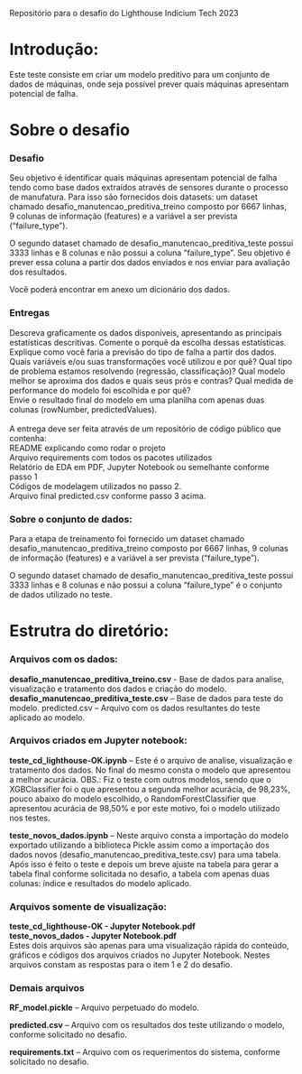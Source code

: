 Repositório para o desafio do Lighthouse Indicium Tech 2023

<h1>Introdução:</h1>
Este teste consiste em criar um modelo preditivo para um conjunto de dados de máquinas, onde seja possível prever quais máquinas apresentam potencial de falha.

<h1>Sobre o desafio</h1>
<h3>Desafio</h3>

Seu objetivo é identificar quais máquinas apresentam potencial de falha tendo como base dados extraídos através de sensores durante o processo de manufatura.  Para isso são fornecidos dois datasets: um dataset chamado desafio_manutencao_preditiva_treino composto por 6667 linhas, 9 colunas de informação (features) e a variável a ser prevista (“failure_type”). 

O segundo dataset chamado de desafio_manutencao_preditiva_teste possui 3333 linhas e 8 colunas e não possui a coluna “failure_type”. Seu objetivo é prever essa coluna a partir dos dados enviados e nos enviar para avaliação dos resultados.

Você poderá encontrar em anexo um dicionário dos dados.


<h3>Entregas</h3>

Descreva graficamente os dados disponíveis, apresentando as principais estatísticas descritivas. Comente o porquê da escolha dessas estatísticas.
Explique como você faria a previsão do tipo de falha a partir dos dados. Quais variáveis e/ou suas transformações você utilizou e por quê? Qual tipo de problema estamos resolvendo (regressão, classificação)? Qual modelo melhor se aproxima dos dados e quais seus prós e contras? Qual medida de performance do modelo foi escolhida e por quê?<br/>
Envie o resultado final do modelo em uma planilha com apenas duas colunas (rowNumber, predictedValues). <br/><br/>
A entrega deve ser feita através de um repositório de código público que contenha:<br/>
README explicando como rodar o projeto<br/>
Arquivo requirements com todos os pacotes utilizados<br/>
Relatório de EDA em PDF, Jupyter Notebook ou semelhante conforme passo 1<br/>
Códigos de modelagem utilizados no passo 2.<br/>
Arquivo final predicted.csv conforme passo 3 acima.


<h3>Sobre o conjunto de dados:</h3>
Para a etapa de treinamento foi fornecido um dataset chamado desafio_manutencao_preditiva_treino composto por 6667 linhas, 9 colunas de informação (features) e a variável a ser prevista (“failure_type”). 

O segundo dataset chamado de desafio_manutencao_preditiva_teste possui 3333 linhas e 8 colunas e não possui a coluna “failure_type” é o conjunto de dados utilizado no teste.

<h1>Estrutra do diretório:</h1>
<h3>Arquivos com os dados:</h3>
<b>desafio_manutencao_preditiva_treino.csv</b> - Base de dados para analise, visualização e tratamento dos dados e criação do modelo.
<b>desafio_manutencao_preditiva_teste.csv</b> – Base de dados para teste do modelo.
predicted.csv – Arquivo com os dados resultantes do teste aplicado ao modelo.

<h3>Arquivos criados em Jupyter notebook:</h3>
<b>teste_cd_lighthouse-OK.ipynb</b> – Este é o arquivo de analise, visualização e tratamento dos dados. No final do mesmo consta o modelo que apresentou a melhor acurácia.
OBS.: Fiz o teste com outros modelos, sendo que o XGBClassifier foi o que apresentou a segunda melhor acurácia, de 98,23%, pouco abaixo do modelo escolhido, o RandomForestClassifier que apresentou acurácia de 98,50% e por este motivo, foi o modelo utilizado nos testes.

<b>teste_novos_dados.ipynb</b> – Neste arquivo consta a importação do modelo exportado utilizando a biblioteca Pickle assim como a importação dos dados novos (desafio_manutencao_preditiva_teste.csv) para uma tabela. Após isso é feito o teste e depois um breve ajuste na tabela para gerar a tabela final conforme solicitada no desafio, a tabela com apenas duas colunas: índice e resultados do modelo aplicado.

<h3>Arquivos somente de visualização:</h3>
<b>teste_cd_lighthouse-OK - Jupyter Notebook.pdf <br/>
teste_novos_dados - Jupyter Notebook.pdf</b> <br/>
Estes dois arquivos são apenas para uma visualização rápida do conteúdo, gráficos e códigos dos arquivos criados no Jupyter Notebook. Nestes arquivos constam as respostas para o item 1 e 2 do desafio.

<h3>Demais arquivos</h3>
<b>RF_model.pickle</b> – Arquivo perpetuado do modelo.

<b>predicted.csv</b> – Arquivo com os resultados dos teste utilizando o modelo, conforme solicitado no desafio.

<b>requirements.txt</b> – Arquivo com os requerimentos do sistema, conforme solicitado no desafio.
